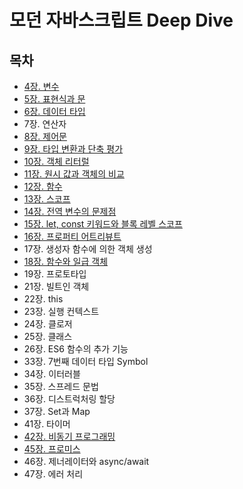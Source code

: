 # 모던 자바스크립트 Deep Dive
## 목차
- [4장. 변수](./contents/chapter04.md)
- [5장. 표현식과 문](./contents/chapter05.md)
- [6장. 데이터 타입](./contents/chapter06.md)
- 7장. 연산자
- [8장. 제어문](./contents/chapter08.md)
- [9장. 타입 변환과 단축 평가](./contents/chapter09.md)
- [10장. 객체 리터럴](./contents/chapter10.md)
- [11장. 원시 값과 객체의 비교](./contents/chapter11.md)
- [12장. 함수](./contents/chapter12.md)
- [13장. 스코프](./contents/chapter13.md)
- [14장. 전역 변수의 문제점](./contents/chapter14.md)
- [15장. let, const 키워드와 블록 레벨 스코프](./contents/chapter15.md)
- [16장. 프로퍼티 어트리뷰트](./contents/chapter16.md)
- 17장. 생성자 함수에 의한 객체 생성
- [18장. 함수와 일급 객체](./contents/chapter18.md)
- 19장. 프로토타입
- 21장. 빌트인 객체
- 22장. this
- 23장. 실행 컨텍스트
- 24장. 클로저
- 25장. 클래스
- 26장. ES6 함수의 추가 기능
- 33장. 7번째 데이터 타입 Symbol
- 34장. 이터러블
- 35장. 스프레드 문법
- 36장. 디스트럭처링 할당
- 37장. Set과 Map
- 41장. 타이머
- [42장. 비동기 프로그래밍](./contents/chapter42.md)
- [45장. 프로미스](./contents/chapter45.md)
- 46장. 제너레이터와 async/await
- 47장. 에러 처리